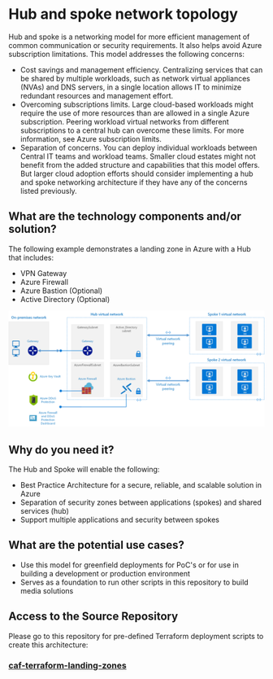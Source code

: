 # Hub and spoke network topology
   
Hub and spoke is a networking model for more efficient management of common communication or security requirements. It also helps avoid Azure subscription limitations. This model addresses the following concerns:

- Cost savings and management efficiency. Centralizing services that can be shared by multiple workloads, such as network virtual appliances (NVAs) and DNS servers, in a single location allows IT to minimize redundant resources and management effort.
- Overcoming subscriptions limits. Large cloud-based workloads might require the use of more resources than are allowed in a single Azure subscription. Peering workload virtual networks from different subscriptions to a central hub can overcome these limits. For more information, see Azure subscription limits.
- Separation of concerns. You can deploy individual workloads between Central IT teams and workload teams.
Smaller cloud estates might not benefit from the added structure and capabilities that this model offers. But larger cloud adoption efforts should consider implementing a hub and spoke networking architecture if they have any of the concerns listed previously.

## What are the technology components and/or solution?

The following example demonstrates a landing zone in Azure with a Hub that includes:
- VPN Gateway
- Azure Firewall
- Azure Bastion (Optional)
- Active Directory (Optional)

<p align="center">
  <a href="https://docs.microsoft.com/en-us/azure/cloud-adoption-framework/ready/azure-best-practices/hub-spoke-network-topology"><img src="../../images/hybrid-network-hub-spoke.png"></a>
</p>

## Why do you need it?

The Hub and Spoke will enable the following:
- Best Practice Architecture for a secure, reliable, and scalable solution in Azure
- Separation of security zones between applications (spokes) and shared services (hub)
- Support multiple applications and security between spokes

## What are the potential use cases?

- Use this model for greenfield deployments for PoC's or for use in building a development or production environment
- Serves as a foundation to run other scripts in this repository to build media solutions

## Access to the Source Repository

Please go to this repository for pre-defined Terraform deployment scripts to create this architecture:

### [caf-terraform-landing-zones](https://github.com/Azure/caf-terraform-landingzones/tree/master/landingzones/landingzone_hub_spoke)

